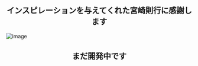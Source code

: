<h2 align="center">インスピレーションを与えてくれた宮崎則行に感謝します</h2>

![image](https://github.com/Ace-Krypton/KitsuneMarkUI/assets/75210504/6fc1f887-8648-44e1-afff-6ec9fe972a01)
<h2 align="center">まだ開発中です</h2>
